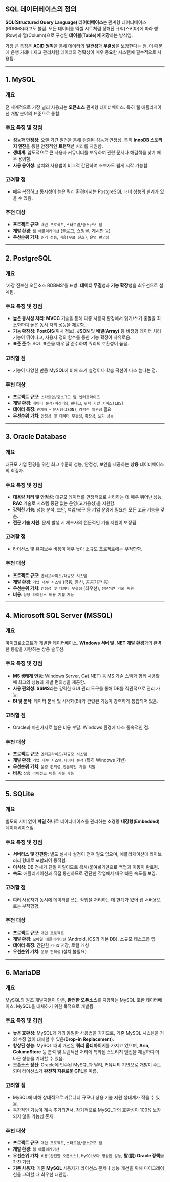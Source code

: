 ## SQL 데이터베이스의 정의

**SQL(Structured Query Language) 데이터베이스**는 관계형 데이터베이스(RDBMS)라고도 불림. 모든 데이터를 엑셀 시트처럼 정해진 규칙(스키마)에 따라 행(Row)과 열(Column)으로 구성된 **테이블(Table)에 저장**하는 방식임.

가장 큰 특징은 **ACID 원칙**을 통해 데이터의 **일관성**과 **무결성**을 보장한다는 점. 이 때문에 은행 거래나 재고 관리처럼 데이터의 정확성이 매우 중요한 시스템에 필수적으로 사용됨.

---

## 1. MySQL

### **개요**

전 세계적으로 가장 널리 사용되는 **오픈소스** 관계형 데이터베이스. 특히 웹 애플리케이션 개발 분야의 표준으로 통함.

### **주요 특징 및 강점**

- **성능과 안정성**: 오랜 기간 발전을 통해 검증된 성능과 안정성. 특히 **InnoDB 스토리지 엔진**을 통한 안정적인 **트랜잭션** 처리를 지원함.
- **생태계**: 압도적으로 큰 사용자 커뮤니티를 보유하여 관련 문서나 해결책을 찾기 매우 용이함.
- **사용 용이성**: 설치와 사용법이 비교적 간단하여 초보자도 쉽게 시작 가능함.

### **고려할 점**

- 매우 복잡하고 동시성이 높은 쿼리 환경에서는 PostgreSQL 대비 성능의 한계가 있을 수 있음.

### **추천 대상**

- **프로젝트 규모**: `개인 프로젝트`, `스타트업/중소규모 팀`
- **개발 환경**: `웹 애플리케이션` (블로그, 쇼핑몰, 게시판 등)
- **우선순위 가치**: `읽기 성능`, `비용(무료 선호)`, `운영 편의성`

---

## 2. PostgreSQL

### **개요**

'가장 진보한 오픈소스 RDBMS'를 표방. **데이터 무결성**과 **기능 확장성**을 최우선으로 설계됨.

### **주요 특징 및 강점**

- **높은 동시성 처리**: **MVCC** 기술을 통해 다중 사용자 환경에서 읽기/쓰기 충돌을 최소화하여 높은 동시 처리 성능을 제공함.
- **기능 확장성**: **PostGIS**(위치 정보), **JSON** 및 **배열(Array)** 등 비정형 데이터 처리 기능이 뛰어나고, 사용자 정의 함수를 통한 기능 확장이 자유로움.
- **표준 준수**: SQL 표준을 매우 잘 준수하여 쿼리의 호환성이 높음.

### **고려할 점**

- 기능이 다양한 만큼 MySQL에 비해 초기 설정이나 학습 곡선이 다소 높다는 점.

### **추천 대상**

- **프로젝트 규모**: `스타트업/중소규모 팀`, `엔터프라이즈`
- **개발 환경**: `데이터 분석/머신러닝`, `핀테크`, `위치 기반 서비스(LBS)`
- **데이터 특징**: `관계형` + `문서형(JSON)`, `강력한 일관성` 필요
- **우선순위 가치**: `안정성 및 데이터 무결성`, `확장성`, `쓰기 성능`

---

## 3. Oracle Database

### **개요**

대규모 기업 환경을 위한 최고 수준의 성능, 안정성, 보안을 제공하는 **상용** 데이터베이스의 최강자.

### **주요 특징 및 강점**

- **대용량 처리 및 안정성**: 대규모 데이터를 안정적으로 처리하는 데 매우 뛰어난 성능. **RAC** 기술로 시스템 중단 없는 운영(고가용성)을 지원함.
- **강력한 기능**: 성능 분석, 보안, 백업/복구 등 기업 운영에 필요한 모든 고급 기능을 갖춤.
- **전문 기술 지원**: 문제 발생 시 제조사의 전문적인 기술 지원이 보장됨.

### **고려할 점**

- 라이선스 및 유지보수 비용이 매우 높아 소규모 프로젝트에는 부적합함.

### **추천 대상**

- **프로젝트 규모**: `엔터프라이즈/대규모 시스템`
- **개발 환경**: `기업 내부 시스템` (금융, 통신, 공공기관 등)
- **우선순위 가치**: `안정성 및 데이터 무결성` (최우선), `전문적인 기술 지원`
- **비용**: `상용 라이선스 비용 지불 가능`

---

## 4. Microsoft SQL Server (MSSQL)

### **개요**

마이크로소프트가 개발한 데이터베이스. **Windows 서버 및 .NET 개발 환경**과의 완벽한 통합을 자랑하는 상용 솔루션.

### **주요 특징 및 강점**

- **MS 생태계 연동**: Windows Server, C#(.NET) 등 MS 기술 스택과 함께 사용할 때 최고의 성능과 개발 편의성을 제공함.
- **사용 편의성**: **SSMS**라는 강력한 GUI 관리 도구를 통해 DB를 직관적으로 관리 가능.
- **BI 및 분석**: 데이터 분석 및 시각화(BI)와 관련된 기능이 강력하게 통합되어 있음.

### **고려할 점**

- Oracle과 마찬가지로 높은 비용 부담. Windows 환경에 다소 종속적인 점.

### **추천 대상**

- **프로젝트 규모**: `엔터프라이즈/대규모 시스템`
- **개발 환경**: `기업 내부 시스템`, `데이터 분석` (특히 Windows 기반)
- **우선순위 가치**: `운영 편의성`, `전문적인 기술 지원`
- **비용**: `상용 라이선스 비용 지불 가능`

---

## 5. SQLite

### **개요**

별도의 서버 없이 **파일 하나**로 데이터베이스를 관리하는 초경량 **내장형(Embedded)** 데이터베이스임.

### **주요 특징 및 강점**

- **서버리스 및 간편함**: 별도 설치나 설정이 전혀 필요 없으며, 애플리케이션에 라이브러리 형태로 포함되어 동작함.
- **이식성**: DB 전체가 단일 파일이므로 복사/붙여넣기만으로 백업과 이동이 완료됨.
- **속도**: 애플리케이션과 직접 통신하므로 간단한 작업에서 매우 빠른 속도를 보임.

### **고려할 점**

- 여러 사용자가 동시에 데이터를 쓰는 작업을 처리하는 데 한계가 있어 웹 서버용으로는 부적합함.

### **추천 대상**

- **프로젝트 규모**: `개인 프로젝트`
- **개발 환경**: `모바일 애플리케이션` (Android, iOS의 기본 DB), 소규모 데스크톱 앱
- **데이터 특징**: 간단한 `키-값` 저장, 로컬 캐싱
- **우선순위 가치**: `운영 편의성` (설치 불필요)

---

## 6. MariaDB

### **개요**

MySQL의 원조 개발자들이 만든, **완전한 오픈소스**를 지향하는 MySQL 호환 데이터베이스. MySQL을 대체하기 위한 목적으로 개발됨.

### **주요 특징 및 강점**

- **높은 호환성**: MySQL과 거의 동일한 사용법을 가지므로, 기존 MySQL 시스템을 거의 수정 없이 대체할 수 있음(**Drop-in Replacement**).
- **향상된 성능**: MySQL 대비 개선된 **쿼리 옵티마이저**를 가지고 있으며, **Aria**, **ColumnStore** 등 분석 및 트랜잭션 처리에 특화된 스토리지 엔진을 제공하여 더 나은 성능을 기대할 수 있음.
- **오픈소스 정신**: Oracle에 인수된 MySQL과 달리, 커뮤니티 기반으로 개발이 주도되며 라이선스가 **완전히 자유로운 GPL**을 따름.

### **고려할 점**

- MySQL에 비해 상대적으로 커뮤니티 규모나 상용 기술 지원 생태계가 작을 수 있음.
- 독자적인 기능이 계속 추가되면서, 장기적으로 MySQL과의 호환성이 100% 보장되지 않을 가능성 존재.

### **추천 대상**

- **프로젝트 규모**: `개인 프로젝트`, `스타트업/중소규모 팀`
- **개발 환경**: `웹 애플리케이션`
- **우선순위 가치**: `비용(완전한 오픈소스)`, `MySQL보다 향상된 성능`, **탈(脫) Oracle 정책**을 가진 기업
- **기존 사용자**: 기존 **MySQL** 사용자가 라이선스 문제나 성능 개선을 위해 마이그레이션을 고려할 때 최우선 대안임.